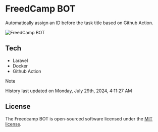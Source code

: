 # FreedCamp BOT

Automatically assign an ID before the task title based on Github Action.

![FreedCamp BOT](https://repository-images.githubusercontent.com/737932867/7d34798b-2680-471c-b089-a78a718d3d6a)

## Tech

- Laravel
- Docker
- Github Action

> [!NOTE]  
> History last updated on Monday, July 29th, 2024, 4:11:27 AM

## License

The Freedcamp BOT is open-sourced software licensed under the [MIT license](https://opensource.org/licenses/MIT).
